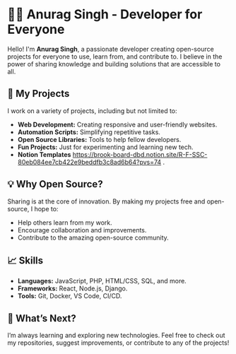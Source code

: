 # 👨‍💻 Anurag Singh - Developer for Everyone

Hello! I'm **Anurag Singh**, a passionate developer creating open-source projects for everyone to use, learn from, and contribute to. I believe in the power of sharing knowledge and building solutions that are accessible to all.

## 🚀 My Projects

I work on a variety of projects, including but not limited to:
- **Web Development:** Creating responsive and user-friendly websites.
- **Automation Scripts:** Simplifying repetitive tasks.
- **Open Source Libraries:** Tools to help fellow developers.
- **Fun Projects:** Just for experimenting and learning new tech.
- **Notion Templates** https://brook-board-dbd.notion.site/R-F-SSC-80eb084ee7cb422e9beddfb3c8ad6b64?pvs=74 .

## 💡 Why Open Source?

Sharing is at the core of innovation. By making my projects free and open-source, I hope to:
- Help others learn from my work.
- Encourage collaboration and improvements.
- Contribute to the amazing open-source community.

## 📈 Skills

- **Languages:** JavaScript, PHP, HTML/CSS, SQL, and more.
- **Frameworks:** React, Node.js, Django.
- **Tools:** Git, Docker, VS Code, CI/CD.

## 🌱 What’s Next?

I’m always learning and exploring new technologies. Feel free to check out my repositories, suggest improvements, or contribute to any of the projects!

